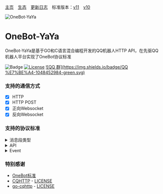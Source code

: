[主页](https://github.com/howmanybots/onebot/blob/master/README.md)　[生态](https://github.com/howmanybots/onebot/blob/master/ecosystem.md)　[更新日志](https://github.com/howmanybots/onebot/blob/master/changelog.md)　标准版本：[v11](https://github.com/howmanybots/onebot/blob/master/v11/specs/README.md)　[v10](https://github.com/howmanybots/onebot/blob/master/v10/specs/README.md)

![OneBot-YaYa](https://socialify.git.ci/Yiwen-Chan/OneBot-YaYa/image?description=1&descriptionEditable=OneBot%20(CQHTTP)%20%E5%85%88%E9%A9%B1%E5%B9%B3%E5%8F%B0%E7%9A%84%E5%AE%9E%E7%8E%B0&font=Raleway&forks=1&issues=1&logo=https%3A%2F%2Fgithub.com%2Fhowmanybots%2Fonebot%2Fraw%2Fmaster%2Fassets%2Flogo-256.png&owner=1&pattern=Plus&pulls=1&stargazers=1&theme=Light)

# OneBot-YaYa

OneBot-YaYa是基于GO和C语言混合编程开发的QQ机器人HTTP API，在先驱QQ机器人平台实现了OneBot协议标准

![Badge](https://img.shields.io/badge/OneBot-v11-black)
[![License](https://img.shields.io/github/license/Yiwen-Chan/OneBot-YaYa.svg)](https://raw.githubusercontent.com/Yiwen-Chan/OneBot-YaYa/master/LICENSE)
[![QQ 群](https://img.shields.io/badge/QQ %E7%BE%A4-1048452984-green.svg)](https://jq.qq.com/?_wv=1027&k=QMb7x1mM)

### 支持的通信方式
- [x] HTTP
- [x] HTTP POST
- [x] 正向Websocket
- [x] 反向Websocket

### 支持的协议标准
<details>
<summary>消息段类型</summary>


- 纯文本

  ```
  纯文本内容
  ```

- QQ表情

  ```
  [CQ:face,id=123]
  ```

- 图片

  ```
  [CQ:image,file=http://baidu.com/1.jpg]
  ```

- 语音

  ```
  [CQ:record,file=http://baidu.com/1.mp3]
  ```

- @某人

  ```
  [CQ:at,qq=10001000]
  ```

- 窗口抖动

  ```
  [CQ:shake]
  ```

- 自定义音乐分享

  ```
  [CQ:music,type=custom,url=http://baidu.com,audio=http://baidu.com/1.mp3,title=音乐标题]
  ```

- XML消息

  ```
  [CQ:xml,data=<?xml ...]
  ```

- JSON消息

  ```
  [CQ:json,data={"app": ...]
  ```

</details>



<details>
<summary>API</summary>

| API                      | 功能                                                         | 备注                                                       |
| ------------------------ | ------------------------------------------------------------ | ------------------------ |
| /send_private_msg        | [发送私聊消息](https://github.com/howmanybots/onebot/blob/master/v11/specs/api/public.md#send_private_msg-发送私聊消息) |  |
| /send_group_msg          | [发送群消息](https://github.com/howmanybots/onebot/blob/master/v11/specs/api/public.md#send_group_msg-发送群消息) |  |
| /send_msg                | [发送消息](https://github.com/howmanybots/onebot/blob/master/v11/specs/api/public.md#send_msg-发送消息) |  |
| /delete_msg | [撤回信息](https://github.com/howmanybots/onebot/blob/master/v11/specs/api/public.md#delete_msg-撤回消息) | 暂未实现 |
| /get_msg | [获取消息](https://github.com/howmanybots/onebot/blob/master/v11/specs/api/public.md#get_msg-获取消息) | 暂未实现 |
| /get_forward_msg | [获取合并转发消息](https://github.com/howmanybots/onebot/blob/master/v11/specs/api/public.md#get_forward_msg-获取合并转发消息) | 暂未实现 |
| /send_like | [发送好友赞](https://github.com/howmanybots/onebot/blob/master/v11/specs/api/public.md#send_like-发送好友赞) |  |
| /set_group_kick | [群组踢人](https://github.com/howmanybots/onebot/blob/master/v11/specs/api/public.md#set_group_kick-群组踢人) |  |
| /set_group_ban | [群组单人禁言](https://github.com/howmanybots/onebot/blob/master/v11/specs/api/public.md#set_group_ban-群组单人禁言) |  |
| /set_group_anonymous_ban | [群组匿名用户禁言](https://github.com/howmanybots/onebot/blob/master/v11/specs/api/public.md#set_group_anonymous_ban-群组匿名用户禁言) | 暂未实现 |
| /set_group_whole_ban | [群组全员禁言](https://github.com/howmanybots/onebot/blob/master/v11/specs/api/public.md#set_group_whole_ban-群组全员禁言) |  |
| /set_group_admin         | [群组设置管理员](https://github.com/howmanybots/onebot/blob/master/v11/specs/api/public.md#set_group_admin-群组设置管理员) | 先驱不支持 |
| /set_group_anonymous     | [群组匿名](https://github.com/howmanybots/onebot/blob/master/v11/specs/api/public.md#set_group_anonymous-群组匿名) |  |
| /set_group_card          | [设置群名片群备注](https://github.com/howmanybots/onebot/blob/master/v11/specs/api/public.md#set_group_card-设置群名片群备注) |  |
| /set_group_name          | [设置群名](https://github.com/howmanybots/onebot/blob/master/v11/specs/api/public.md#set_group_name-设置群名) | 先驱不支持 |
| /set_group_leave         | [退出群组](https://github.com/howmanybots/onebot/blob/master/v11/specs/api/public.md#set_group_leave-退出群组) |  |
| /set_group_special_title | [设置群组专属头衔](https://github.com/howmanybots/onebot/blob/master/v11/specs/api/public.md#set_group_special_title-设置群组专属头衔) | 先驱不支持 |
| /set_friend_add_request  | [处理加好友请求](https://github.com/howmanybots/onebot/blob/master/v11/specs/api/public.md#set_friend_add_request-处理加好友请求) |  |
| /set_group_add_request   | [处理加群请求/邀请](https://github.com/howmanybots/onebot/blob/master/v11/specs/api/public.md#set_group_add_request-处理加群请求邀请) |            |
| /get_login_info | [获取登录号信息](https://github.com/howmanybots/onebot/blob/master/v11/specs/api/public.md#get_login_info-获取登录号信息) |  |
| /get_stranger_info | [获取陌生人信息](https://github.com/howmanybots/onebot/blob/master/v11/specs/api/public.md#get_stranger_info-获取陌生人信息) | 暂未实现 |
| /get_friend_list         | [获取好友列表](https://github.com/howmanybots/onebot/blob/master/v11/specs/api/public.md#get_friend_list-获取好友列表) |  |
| /get_group_info | [获取群信息](https://github.com/howmanybots/onebot/blob/master/v11/specs/api/public.md#get_group_info-获取群信息) | 暂未实现 |
| /get_group_list | [获取群列表](https://github.com/howmanybots/onebot/blob/master/v11/specs/api/public.md#get_group_list-获取群列表) |  |
| /get_group_member_info | [获取群成员信息](https://github.com/howmanybots/onebot/blob/master/v11/specs/api/public.md#get_group_member_info-获取群成员信息) | 暂未实现 |
| /get_group_member_list | [获取群成员列表](https://github.com/howmanybots/onebot/blob/master/v11/specs/api/public.md#get_group_member_list-获取群成员列表) |  |
| /get_group_honor_info | [获取群荣誉信息](https://github.com/howmanybots/onebot/blob/master/v11/specs/api/public.md#get_group_honor_info-获取群荣誉信息) | 先驱不支持 |
| /get_cookies | [获取 Cookies](https://github.com/howmanybots/onebot/blob/master/v11/specs/api/public.md#get_cookies-获取-cookies) | 暂未实现 |
| /get_csrf_token | [获取 CSRF Token](https://github.com/howmanybots/onebot/blob/master/v11/specs/api/public.md#get_csrf_token-获取-csrf-token) | 暂未实现 |
| /get_credentials | [获取 QQ 相关接口凭证](https://github.com/howmanybots/onebot/blob/master/v11/specs/api/public.md#get_credentials-获取-qq-相关接口凭证) | 暂未实现 |
| /get_record | [获取语音](https://github.com/howmanybots/onebot/blob/master/v11/specs/api/public.md#get_image-获取语音) | 暂未实现 |
| /get_image | [获取图片](https://github.com/howmanybots/onebot/blob/master/v11/specs/api/public.md#get_image-获取图片) | 暂未实现 |
| /can_send_image | [检查是否可以发送图片](https://github.com/howmanybots/onebot/blob/master/v11/specs/api/public.md#can_send_image-检查是否可以发送图片) |  |
| /can_send_record | [检查是否可以发送语音](https://github.com/howmanybots/onebot/blob/master/v11/specs/api/public.md#can_send_record-检查是否可以发送语音) |  |
| /get_status | [获取运行状态](https://github.com/howmanybots/onebot/blob/master/v11/specs/api/public.md#get_status-获取运行状态) |  |
| /get_version_info | [获取版本信息](https://github.com/howmanybots/onebot/blob/master/v11/specs/api/public.md#get_version_info-获取版本信息) |  |
| /set_restart | [重启 onebot 实现](https://github.com/howmanybots/onebot/blob/master/v11/specs/api/public.md#set_restart-重启-onebot-实现) | 暂未实现 |
| /clean_cache | [清理缓存](https://github.com/howmanybots/onebot/blob/master/v11/specs/api/public.md#clean_cache-清理缓存) | 暂未实现 |

</details>

<details>
<summary>Event</summary>

| 信息事件                                                     | 备注                  |
| ------------------------------------------------------------ | --------------------- |
| [私聊信息](https://github.com/howmanybots/onebot/blob/master/v11/specs/event/message.md) | `sender` 字段暂未实现 |
| [群消息](https://github.com/howmanybots/onebot/blob/master/v11/specs/event/message.md) | `sender` 字段暂未实现 |

| 通知事件                    | 备注                                                         |
| ------------------------ | ------------------------------------------------------------ |
| [群文件上传](https://github.com/howmanybots/onebot/blob/master/v11/specs/event/notice.md) |  |
| [群管理员变动](https://github.com/howmanybots/onebot/blob/master/v11/specs/event/notice.md) |  |
| [群成员减少](https://github.com/howmanybots/onebot/blob/master/v11/specs/event/notice.md) |  |
| [群成员增加](https://github.com/howmanybots/onebot/blob/master/v11/specs/event/notice.md) |  |
| [群禁言](https://github.com/howmanybots/onebot/blob/master/v11/specs/event/notice.md) |  |
| [好友添加](https://github.com/howmanybots/onebot/blob/master/v11/specs/event/notice.md#好友添加) | |
| [群消息撤回](https://github.com/howmanybots/onebot/blob/master/v11/specs/event/notice.md#群消息撤回) | |
| [好友消息撤回](https://github.com/howmanybots/onebot/blob/master/v11/specs/event/notice.md#好友消息撤回) | |
| [群内戳一戳](https://github.com/howmanybots/onebot/blob/master/v11/specs/event/notice.md#群内戳一戳) | 先驱不支持 |
| [群红包运气王](https://github.com/howmanybots/onebot/blob/master/v11/specs/event/notice.md#群红包运气王) | 先驱不支持 |
| [群成员荣誉变更](https://github.com/howmanybots/onebot/blob/master/v11/specs/event/notice.md#群成员荣誉变更) | 先驱不支持 |

| 请求事件                     | 备注                                                         |
| ------------------------ | ------------------------------------------------------------ |
| [加好友请求](https://github.com/howmanybots/onebot/blob/master/v11/specs/event/request.md#加好友请求) |  |
| [加群请求/邀请](https://github.com/howmanybots/onebot/blob/master/v11/specs/event/request.md#加群请求邀请) | |

| 元事件                     | 备注                                                         |
| ------------------------ | ------------------------------------------------------------ |
| [生命周期](https://github.com/howmanybots/onebot/blob/master/v11/specs/event/meta.md) |  |
| [心跳](https://github.com/howmanybots/onebot/blob/master/v11/specs/event/meta.md) |  |

</details>

### 特别感谢

- [OneBot标准](https://github.com/howmanybots/onebot)
- [CQHTTP](https://github.com/richardchien/coolq-http-api) - [LICENSE](https://github.com/richardchien/coolq-http-api/blob/master/LICENSE)
- [go-cqhttp](https://github.com/Mrs4s/go-cqhttp) - [LICENSE](https://github.com/Mrs4s/go-cqhttp/blob/master/LICENSE)